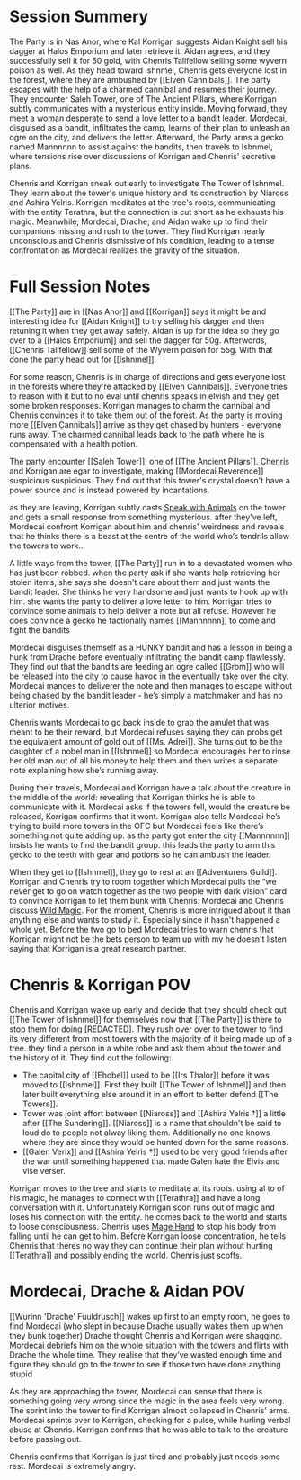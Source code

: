 
# Session Summery 
The Party is in Nas Anor, where Kal Korrigan suggests Aidan Knight sell his dagger at Halos Emporium and later retrieve it. Aidan agrees, and they successfully sell it for 50 gold, with Chenris Tallfellow selling some wyvern poison as well. As they head toward Ishnmel, Chenris gets everyone lost in the forest, where they are ambushed by [[Elven Cannibals]]. The party escapes with the help of a charmed cannibal and resumes their journey. They encounter Saleh Tower, one of The Ancient Pillars, where Korrigan subtly communicates with a mysterious entity inside. Moving forward, they meet a woman desperate to send a love letter to a bandit leader. Mordecai, disguised as a bandit, infiltrates the camp, learns of their plan to unleash an ogre on the city, and delivers the letter. Afterward, the Party arms a gecko named Mannnnnn to assist against the bandits, then travels to Ishnmel, where tensions rise over discussions of Korrigan and Chenris' secretive plans.

Chenris and Korrigan sneak out early to investigate The Tower of Ishnmel. They learn about the tower's unique history and its construction by Niaross and Ashira Yelris. Korrigan meditates at the tree's roots, communicating with the entity Terathra, but the connection is cut short as he exhausts his magic. Meanwhile, Mordecai, Drache, and Aidan wake up to find their companions missing and rush to the tower. They find Korrigan nearly unconscious and Chenris dismissive of his condition, leading to a tense confrontation as Mordecai realizes the gravity of the situation.

# Full Session Notes
[[The Party]] are in [[Nas Anor]] and [[Korrigan]] says it might be and interesting idea for [[Aidan Knight]] to try selling his dagger and then retuning it when they get away safely. Aidan is up for the idea so they go over to a [[Halos Emporium]] and sell the dagger for 50g. Afterwords, [[Chenris Tallfellow]] sell some of the Wyvern poison for 55g. With that done the party head out for [[Ishnmel]].

For some reason, Chenris is in charge of directions and gets everyone lost in the forests where they're attacked by [[Elven Cannibals]]. Everyone tries to reason with it but to no eval until chenris speaks in elvish and they get some broken responses. Korrigan manages to charm the cannibal and Chenris convinces it to take them out of the forest. As the party is moving more [[Elven Cannibals]] arrive as they get chased by hunters - everyone runs away. The charmed cannibal leads back to the path where he is compensated with a health potion. 

The party encounter [[Saleh Tower]], one of [[The Ancient Pillars]]. Chenris and Korrigan are egar to investigate, making [[Mordecai Reverence]] suspicious suspicious. They find out that this tower's crystal doesn't have a power source and is instead powered by incantations. 

as they are leaving, Korrigan subtly casts [Speak with Animals](https://www.dndbeyond.com/spells/2258-speak-with-animals) on the tower and gets a small response from something mysterious. after they've left, Mordecai confront Korrigan about him and chenris' weirdness and reveals that he thinks there is a beast at the centre of the world who’s tendrils allow the towers to work..

A little ways from the tower, [[The Party]] run in to a devastated women who has just been robbed. when the party ask if she wants help retrieving her stolen items, she says she doesn't care about them and just wants the bandit leader. She thinks he very handsome and just wants to hook up with him. she wants the party to deliver a love letter to him. Korrigan tries to convince some animals to help deliver a note but all refuse. However he does convince a gecko he factionally names [[Mannnnnn]] to come and fight the bandits 

Mordecai disguises themself as a HUNKY bandit and has a lesson in being a hunk from Drache before eventually infiltrating the bandit camp flawlessly. They find out that the bandits are feeding an ogre called [[Grom]] who will be released into the city to cause havoc in the eventually take over the city. Mordecai manges to deliverer the note and then manages to escape without being chased by the bandit leader - he’s simply a matchmaker and has no ulterior motives.

Chenris wants Mordecai to go back inside to grab the amulet that was meant to be their reward, but Mordecai refuses saying they can probs get the equivalent amount of gold out of [[Ms. Adrei]]. She turns out to be the daughter of a nobel man in [[Ishnmel]] so Mordecai encourages her to rinse her old man out of all his money to help them and then writes a separate note explaining how she’s running away.

During their travels, Mordecai and Korrigan have a talk about the creature in the middle of the world: revealing that Korrigan thinks he is able to communicate with it. Mordecai asks if the towers fell, would the creature be released, Korrigan confirms that it wont. Korrigan also tells Mordecai he’s trying to build more towers in the OFC but Mordecai feels like there’s something not quite adding up. as the party got enter the city [[Mannnnnn]] insists he wants to find the bandit group. this leads the party to arm this gecko to the teeth with gear and potions so he can ambush the leader.

When they get to [[Ishnmel]], they go to rest at an [[Adventurers Guild]]. Korrigan and Chenris try to room together which Mordecai pulls the “we never get to go on watch together as the two people with dark vision” card to convince Korrigan to let them bunk with Chenris. Mordecai and Chenris discuss [Wild Magic](http://dnd5e.wikidot.com/sorcerer:wild-magic). For the moment, Chenris is more intrigued about it than anything else and wants to study it. Especially since it hasn't happened a whole yet. Before the two go to bed Mordecai tries to warn chenris that Korrigan might not be the bets person to team up with my he doesn't listen saying that Korrigan is a great research partner. 

# Chenris & Korrigan POV
Chenris and Korrigan wake up early and decide that they should check out [[The Tower of Ishnmel]] for themselves now that [[The Party]] is there to stop them for doing [REDACTED].  They rush over over to the tower to find its very different from most towers with the majority of it being made up of a tree. they find a person in a white robe and ask them about the tower and the history of it. They find out the following:
- The capital city of [[Ehobel]] used to be [[Irs Thalor]] before it was moved to [[Ishnmel]]. First they built [[The Tower of Ishnmel]] and then later built everything else around it in an effort to better defend [[The Towers]].
- Tower was joint effort between [[Niaross]] and [[Ashira Yelris †]] a little after [[The Sundering]]. [[Niaross]] is a name that shouldn't be said to loud do to people not alway liking them. Additionally no one knows where they are since they would be hunted down for the same reasons. 
- [[Galen Verix]] and [[Ashira Yelris †]] used to be very good friends after the war until something happened that made Galen hate the Elvis and vise verser.

Korrigan moves to the tree and starts to meditate at its roots. using al to of his magic, he manages to connect with [[Terathra]] and have a long conversation with it. Unfortunately Korrigan soon runs out of magic and loses his connection with the entity. he comes back to the world and starts to loose consciousness. Chenris uses [Mage Hand](https://www.dndbeyond.com/spells/2173-mage-hand) to stop his body from falling until he can get to him. Before Korrigan loose concentration, he tells Chenris that theres no way they can continue their plan without hurting [[Terathra]] and possibly ending the world. Chenris just scoffs.

# Mordecai, Drache & Aidan POV
[[Wurinn 'Drache' Fuuldrusch]] wakes up first to an empty room, he goes to find Mordecai (who slept in because Drache usually wakes them up when they bunk together) Drache thought Chenris and Korrigan were shagging. Mordecai debriefs him on the whole situation with the towers and flirts with Drache the whole time. They realise that they’ve wasted enough time and figure they should go to the tower to see if those two have done anything stupid

As they are approaching the tower, Mordecai can sense that there is something going very wrong since the magic in the area feels very wrong. The sprint into the tower to find Korrigan almost collapsed in Chenris’ arms. Mordecai sprints over to Korrigan, checking for a pulse, while hurling verbal abuse at Chenris. Korrigan confirms that he was able to talk to the creature before passing out.

Chenris confirms that Korrigan is just tired and probably just needs some rest. Mordecai is extremely angry. 